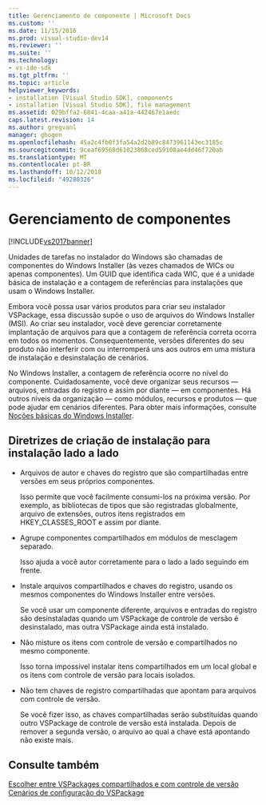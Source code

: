 ```yaml
---
title: Gerenciamento de componente | Microsoft Docs
ms.custom: ''
ms.date: 11/15/2016
ms.prod: visual-studio-dev14
ms.reviewer: ''
ms.suite: ''
ms.technology:
- vs-ide-sdk
ms.tgt_pltfrm: ''
ms.topic: article
helpviewer_keywords:
- installation [Visual Studio SDK], components
- installation [Visual Studio SDK], file management
ms.assetid: 029bffa2-6841-4caa-a41a-442467e1aedc
caps.latest.revision: 14
ms.author: gregvanl
manager: ghogen
ms.openlocfilehash: 45a2c4fb0f3fa54a2d2b89c8473961143ec3185c
ms.sourcegitcommit: 9ceaf69568d61023868ced59108ae4dd46f720ab
ms.translationtype: MT
ms.contentlocale: pt-BR
ms.lasthandoff: 10/12/2018
ms.locfileid: "49280326"
---
```

# <a name="component-management"></a>Gerenciamento de componentes
[!INCLUDE[vs2017banner](../../includes/vs2017banner.md)]

Unidades de tarefas no instalador do Windows são chamadas de componentes do Windows Installer (às vezes chamados de WICs ou apenas componentes). Um GUID que identifica cada WIC, que é a unidade básica de instalação e a contagem de referências para instalações que usam o Windows Installer.  
  
 Embora você possa usar vários produtos para criar seu instalador VSPackage, essa discussão supõe o uso de arquivos do Windows Installer (MSI). Ao criar seu instalador, você deve gerenciar corretamente implantação de arquivos para que a contagem de referência correta ocorra em todos os momentos. Consequentemente, versões diferentes do seu produto não interferir com ou interromperá uns aos outros em uma mistura de instalação e desinstalação de cenários.  
  
 No Windows Installer, a contagem de referência ocorre no nível do componente. Cuidadosamente, você deve organizar seus recursos — arquivos, entradas do registro e assim por diante — em componentes. Há outros níveis da organização — como módulos, recursos e produtos — que pode ajudar em cenários diferentes. Para obter mais informações, consulte [Noções básicas do Windows Installer](../../extensibility/internals/windows-installer-basics.md).  
  
## <a name="guidelines-of-authoring-setup-for-side-by-side-installation"></a>Diretrizes de criação de instalação para instalação lado a lado  
  
-   Arquivos de autor e chaves do registro que são compartilhadas entre versões em seus próprios componentes.  
  
     Isso permite que você facilmente consumi-los na próxima versão. Por exemplo, as bibliotecas de tipos que são registradas globalmente, arquivo de extensões, outros itens registrados em HKEY_CLASSES_ROOT e assim por diante.  
  
-   Agrupe componentes compartilhados em módulos de mesclagem separado.  
  
     Isso ajuda a você autor corretamente para o lado a lado seguindo em frente.  
  
-   Instale arquivos compartilhados e chaves do registro, usando os mesmos componentes do Windows Installer entre versões.  
  
     Se você usar um componente diferente, arquivos e entradas do registro são desinstaladas quando um VSPackage de controle de versão é desinstalado, mas outra VSPackage ainda está instalado.  
  
-   Não misture os itens com controle de versão e compartilhados no mesmo componente.  
  
     Isso torna impossível instalar itens compartilhados em um local global e os itens com controle de versão para locais isolados.  
  
-   Não tem chaves de registro compartilhadas que apontam para arquivos com controle de versão.  
  
     Se você fizer isso, as chaves compartilhadas serão substituídas quando outro VSPackage de controle de versão está instalada. Depois de remover a segunda versão, o arquivo ao qual a chave está apontando não existe mais.  
  
## <a name="see-also"></a>Consulte também  
 [Escolher entre VSPackages compartilhados e com controle de versão](../../extensibility/choosing-between-shared-and-versioned-vspackages.md)   
 [Cenários de configuração do VSPackage](../../extensibility/internals/vspackage-setup-scenarios.md)

